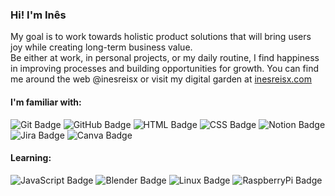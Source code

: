 <h3>Hi! I'm Inês</h3>
My goal is to work towards holistic product solutions that will bring users joy while creating long-term business value.<br>
Be either at work, in personal projects, or my daily routine, I find happiness in improving processes and building opportunities for growth. You can find me around the web @inesreisx or visit my digital garden at <a href="https://inesreisx.com/" target="_blank">inesreisx.com</a>

<h4>I'm familiar with:</h4>
<p dir="auto">
<img src="https://img.shields.io/badge/git-%23F05033.svg?style=for-the-badge&logo=git&logoColor=white" alt="Git Badge"/>
<img src="https://img.shields.io/badge/github-%23121011.svg?style=for-the-badge&logo=github&logoColor=white" alt="GitHub Badge"/>
<img src="https://img.shields.io/badge/html5-%23E34F26.svg?style=for-the-badge&logo=html5&logoColor=white" alt="HTML Badge"/>
<img src="https://img.shields.io/badge/css3-%231572B6.svg?style=for-the-badge&logo=css3&logoColor=white" alt="CSS Badge"/>
<img src="https://img.shields.io/badge/Notion-%23000000.svg?style=for-the-badge&logo=notion&logoColor=white" alt="Notion Badge"/>
<img src="https://img.shields.io/badge/jira-%230A0FFF.svg?style=for-the-badge&logo=jira&logoColor=white" alt="Jira Badge"/>
<img src="https://img.shields.io/badge/Canva-%2300C4CC.svg?style=for-the-badge&logo=Canva&logoColor=white" alt="Canva Badge"/>
</p>

<h4>Learning:</h4>
<p dir="auto">
<img src="https://img.shields.io/badge/javascript-%23323330.svg?style=for-the-badge&logo=javascript&logoColor=%23F7DF1E" alt="JavaScript Badge"/>
<img src="https://img.shields.io/badge/blender-%23F5792A.svg?style=for-the-badge&logo=blender&logoColor=white" alt="Blender Badge"/>
<img src="https://img.shields.io/badge/Linux-FCC624?style=for-the-badge&logo=linux&logoColor=black" alt="Linux Badge"/>
<img src="https://img.shields.io/badge/raspberrypi-%23323330.svg?style=for-the-badge&logo=raspberrypi&logoColor=red)" alt="RaspberryPi Badge"/>

  
